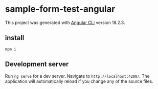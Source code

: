 # sample-form-test-angular

This project was generated with [Angular CLI](https://github.com/angular/angular-cli) version 18.2.3.

## install

```
npm i
```

## Development server

Run `ng serve` for a dev server. Navigate to `http://localhost:4200/`. The application will automatically reload if you change any of the source files.
